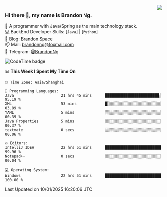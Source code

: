 <img  align="right" src="https://github-readme-stats-brandon0824.vercel.app/api/top-langs/?username=brandon0824&layout=compact">

### Hi there 👋, my name is Brandon Ng.

🌱 A programmer with Java/Spring as the main technology stack.  
💻 BackEnd Developer Skills: [`Java`] | [`Python`]  
📝 Blog: [Brandon Space](https://brandonng.tech)  
📫 Mail: brandonng@foxmail.com  
📰 Telegram: [@BrandonNg](https://t.me/BrandonNg24)  

![CodeTime badge](https://img.shields.io/endpoint?style=flat-square&url=https%3A%2F%2Fapi.codetime.dev%2Fshield%3Fid%3D128%26project%3D%26in%3D604800000)

<!--START_SECTION:waka-->
📊 **This Week I Spent My Time On** 

```text
🕑︎ Time Zone: Asia/Shanghai

💬 Programming Languages: 
Java                     21 hrs 45 mins      ████████████████████████░   95.19 % 
XML                      53 mins             █░░░░░░░░░░░░░░░░░░░░░░░░   03.89 % 
YAML                     5 mins              ░░░░░░░░░░░░░░░░░░░░░░░░░   00.39 % 
Java Properties          5 mins              ░░░░░░░░░░░░░░░░░░░░░░░░░   00.37 % 
textmate                 0 secs              ░░░░░░░░░░░░░░░░░░░░░░░░░   00.06 % 

🔥 Editors: 
IntelliJ IDEA            22 hrs 51 mins      █████████████████████████   99.96 % 
Notepad++                0 secs              ░░░░░░░░░░░░░░░░░░░░░░░░░   00.04 % 

💻 Operating System: 
Windows                  22 hrs 51 mins      █████████████████████████   100.00 % 
```


 Last Updated on 10/01/2025 16:20:06 UTC
<!--END_SECTION:waka-->
